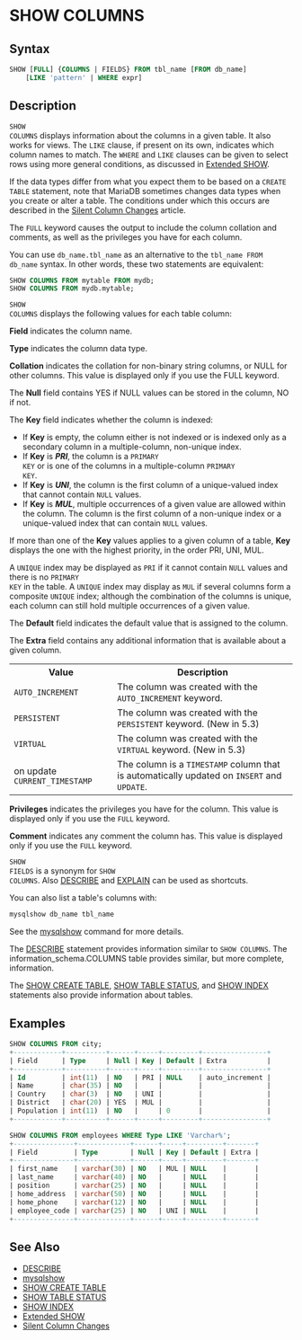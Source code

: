 # SHOW COLUMNS

## Syntax

```sql
SHOW [FULL] {COLUMNS | FIELDS} FROM tbl_name [FROM db_name]
    [LIKE 'pattern' | WHERE expr]
```

## Description

<code class="highlight fixed" style="white-space:pre-wrap">SHOW COLUMNS</code> displays information about the columns in a
given table. It also works for views. The <code class="highlight fixed" style="white-space:pre-wrap">LIKE</code> clause, if
present on its own, indicates which column names to match. The <code class="highlight fixed" style="white-space:pre-wrap">WHERE</code> and <code class="highlight fixed" style="white-space:pre-wrap">LIKE</code> clauses can be given to select rows using more general conditions, as discussed in [Extended SHOW](/sql-statements-structure/sql-statements/administrative-sql-statements/show/extended-show/).

If the data types differ from what you expect them to be based on a
<code class="highlight fixed" style="white-space:pre-wrap">CREATE TABLE</code> statement, note that MariaDB sometimes changes
data types when you create or alter a table. The conditions under which this
occurs are described in the [Silent Column Changes](/sql-statements-structure/sql-statements/data-definition/create/silent-column-changes/) article.

The <code class="highlight fixed" style="white-space:pre-wrap">FULL</code> keyword causes the output to include the column
collation and comments, as well as the privileges you have for each column.

You can use <code class="highlight fixed" style="white-space:pre-wrap">db_name.tbl_name</code> as an alternative to the
<code class="highlight fixed" style="white-space:pre-wrap">tbl_name FROM db_name</code> syntax. In other words, these two
statements are equivalent:

```sql
SHOW COLUMNS FROM mytable FROM mydb;
SHOW COLUMNS FROM mydb.mytable;
```

<code class="highlight fixed" style="white-space:pre-wrap">SHOW COLUMNS</code> displays the following values for each table
column:

<strong>Field</strong> indicates the column name.

<strong>Type</strong> indicates the column data type.

<strong>Collation</strong> indicates the collation for non-binary string columns, or
NULL for other columns. This value is displayed only if you use the
FULL keyword.

The <strong>Null</strong> field contains YES if NULL values can be stored in the column,
NO if not.

The <strong>Key</strong> field indicates whether the column is indexed:

- If <strong>Key</strong> is empty, the column either is not indexed or is indexed only as a
  secondary column in a multiple-column, non-unique index.
- If <strong>Key</strong> is <em><strong>PRI</strong></em>, the column is a <code class="highlight fixed" style="white-space:pre-wrap">PRIMARY KEY</code> or
  is one of the columns in a multiple-column <code class="highlight fixed" style="white-space:pre-wrap">PRIMARY KEY</code>.
- If <strong>Key</strong> is <em><strong>UNI</strong></em>, the column is the first column of a unique-valued
  index that cannot contain <code class="highlight fixed" style="white-space:pre-wrap">NULL</code> values.
- If <strong>Key</strong> is <em><strong>MUL</strong></em>, multiple occurrences of a given value are allowed
  within the column. The column is the first column of a non-unique index or a
  unique-valued index that can contain <code class="highlight fixed" style="white-space:pre-wrap">NULL</code> values.

If more than one of the <strong>Key</strong> values applies to a given column of a
table, <strong>Key</strong> displays the one with the highest priority, in the order
PRI, UNI, MUL.

A <code class="highlight fixed" style="white-space:pre-wrap">UNIQUE</code> index may be displayed as <code class="highlight fixed" style="white-space:pre-wrap">PRI</code> if
it cannot contain <code class="highlight fixed" style="white-space:pre-wrap">NULL</code> values and there is no
<code class="highlight fixed" style="white-space:pre-wrap">PRIMARY KEY</code> in the table. A <code class="highlight fixed" style="white-space:pre-wrap">UNIQUE</code> index
may display as <code class="highlight fixed" style="white-space:pre-wrap">MUL</code> if several columns form a composite
<code class="highlight fixed" style="white-space:pre-wrap">UNIQUE</code> index; although the combination of the columns is
unique, each column can still hold multiple occurrences of a given value.

The <strong>Default</strong> field indicates the default value that is assigned to the
column.

The <strong>Extra</strong> field contains any additional information that is available about a given column.

<table><tbody><tr><th>Value</th><th>Description</th></tr>
<tr><td><code>AUTO_INCREMENT</code></td><td>The column was created with the <code>AUTO_INCREMENT</code> keyword.</td></tr>
<tr><td><code>PERSISTENT</code></td><td>The column was created with the <code>PERSISTENT</code> keyword. (New in 5.3)</td></tr>
<tr><td><code>VIRTUAL</code></td><td>The column was created with the <code>VIRTUAL</code> keyword. (New in 5.3)</td></tr>
<tr><td>on update <code>CURRENT_TIMESTAMP</code></td><td>The column is a <code>TIMESTAMP</code> column that is automatically updated on <code>INSERT</code> and <code>UPDATE</code>.</td></tr>
</tbody></table>

<strong>Privileges</strong> indicates the privileges you have for the column. This
value is displayed only if you use the <code class="highlight fixed" style="white-space:pre-wrap">FULL</code> keyword.

<strong>Comment</strong> indicates any comment the column has. This value is displayed
only if you use the <code class="highlight fixed" style="white-space:pre-wrap">FULL</code> keyword.

<code class="highlight fixed" style="white-space:pre-wrap">SHOW FIELDS</code> is a synonym for
<code class="highlight fixed" style="white-space:pre-wrap">SHOW COLUMNS</code>. Also [DESCRIBE](/sql-statements-structure/sql-statements/administrative-sql-statements/describe/) and [EXPLAIN](/sql-statements-structure/sql-statements/administrative-sql-statements/analyze-and-explain-statements/explain/) can be used as shortcuts.

You can also list a table's columns with:

```sql
mysqlshow db_name tbl_name
```

See the [mysqlshow](/clients-utilities/mysqlshow/) command for more details.

The [DESCRIBE](/sql-statements-structure/sql-statements/administrative-sql-statements/describe/) statement provides information similar to `SHOW COLUMNS`. The <a undefined>information_schema.COLUMNS</a> table provides similar, but more complete, information.

The [SHOW CREATE TABLE](/sql-statements-structure/sql-statements/administrative-sql-statements/show/show-create-table/), [SHOW TABLE STATUS](/sql-statements-structure/sql-statements/administrative-sql-statements/show/show-table-status/), and [SHOW INDEX](/sql-statements-structure/sql-statements/administrative-sql-statements/show/show-index/) statements also provide information about tables.

## Examples

```sql
SHOW COLUMNS FROM city;
+------------+----------+------+-----+---------+----------------+
| Field      | Type     | Null | Key | Default | Extra          |
+------------+----------+------+-----+---------+----------------+
| Id         | int(11)  | NO   | PRI | NULL    | auto_increment |
| Name       | char(35) | NO   |     |         |                |
| Country    | char(3)  | NO   | UNI |         |                |
| District   | char(20) | YES  | MUL |         |                |
| Population | int(11)  | NO   |     | 0       |                |
+------------+----------+------+-----+---------+----------------+
```

```sql
SHOW COLUMNS FROM employees WHERE Type LIKE 'Varchar%';
+---------------+-------------+------+-----+---------+-------+
| Field         | Type        | Null | Key | Default | Extra |
+---------------+-------------+------+-----+---------+-------+
| first_name    | varchar(30) | NO   | MUL | NULL    |       |
| last_name     | varchar(40) | NO   |     | NULL    |       |
| position      | varchar(25) | NO   |     | NULL    |       |
| home_address  | varchar(50) | NO   |     | NULL    |       |
| home_phone    | varchar(12) | NO   |     | NULL    |       |
| employee_code | varchar(25) | NO   | UNI | NULL    |       |
+---------------+-------------+------+-----+---------+-------+
```

## See Also

- [DESCRIBE](/sql-statements-structure/sql-statements/administrative-sql-statements/describe/)
- [mysqlshow](/clients-utilities/mysqlshow/)
- [SHOW CREATE TABLE](/sql-statements-structure/sql-statements/administrative-sql-statements/show/show-create-table/)
- [SHOW TABLE STATUS](/sql-statements-structure/sql-statements/administrative-sql-statements/show/show-table-status/)
- [SHOW INDEX](/sql-statements-structure/sql-statements/administrative-sql-statements/show/show-index/)
- [Extended SHOW](/sql-statements-structure/sql-statements/administrative-sql-statements/show/extended-show/)
- [Silent Column Changes](/sql-statements-structure/sql-statements/data-definition/create/silent-column-changes/)